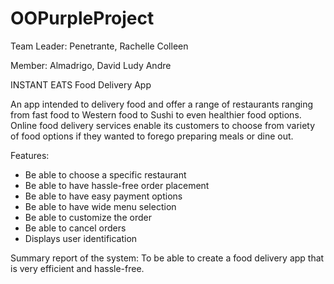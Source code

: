# OOPurpleProject

Team Leader: Penetrante, Rachelle Colleen

Member: Almadrigo, David Ludy Andre

INSTANT EATS 
Food Delivery App

An app intended to delivery food and offer a range of restaurants ranging from fast food to Western food to Sushi to even healthier food options. Online food delivery services enable its customers to choose from variety of food options if they wanted to forego preparing meals or dine out.

Features:

- Be able to choose a specific restaurant
- Be able to have hassle-free order placement
- Be able to have easy payment options
- Be able to have wide menu selection
- Be able to customize the order
- Be able to cancel orders
- Displays user identification


Summary report of the system: To be able to create a food delivery app that is very efficient and hassle-free.
